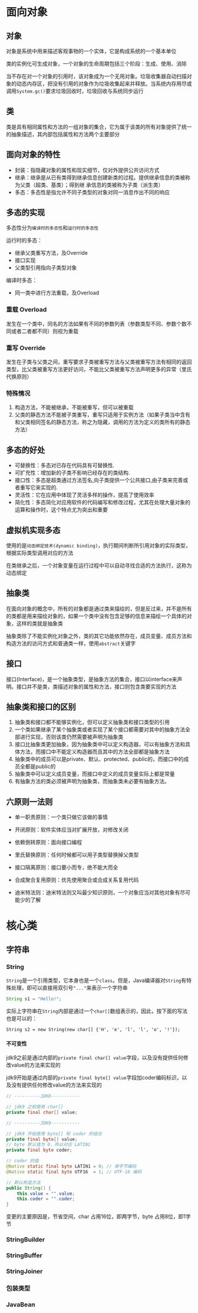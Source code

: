 # 面向对象

## 对象

对象是系统中用来描述客观事物的一个实体，它是构成系统的一个基本单位

类的实例化可生成对象，一个对象的生命周期包括三个阶段：生成、使用、消除

当不存在对一个对象的引用时，该对象成为一个无用对象。垃圾收集器自动扫描对象的动态内存区，把没有引用的对象作为垃圾收集起来并释放。当系统内存用尽或调用`System.gc()`要求垃圾回收时，垃圾回收与系统同步运行



## 类

类是具有相同属性和方法的一组对象的集合，它为属于该类的所有对象提供了统一的抽象描述，其内部包括属性和方法两个主要部分



## 面向对象的特性

+ 封装：指隐藏对象的属性和现实细节，仅对外提供公共访问方式
+ 继承：继承是从已有类得到继承信息创建新类的过程。提供继承信息的类被称为父类（超类、基类）；得到继 承信息的类被称为子类（派生类）
+ 多态：多态性是指允许不同子类型的对象对同一消息作出不同的响应



## 多态的实现

多态性分为`编译时的多态性`和`运行时的多态性`

运行时的多态：

+ 继承父类重写方法，及Override
+ 接口实现
+ 父类型引用指向子类型对象

编译时多态：

+ 同一类中进行方法重载，及Overload



### 重载 Overload

发生在一个类中，同名的方法如果有不同的参数列表（参数类型不同、参数个数不同或者二者都不同）则视为重载



### 重写 Override

发生在子类与父类之间，重写要求子类被重写方法与父类被重写方法有相同的返回类型，比父类被重写方法更好访问，不能比父类被重写方法声明更多的异常（里氏代换原则）



### 特殊情况

1. 构造方法，不能被继承，不能被重写，但可以被重载
2. 父类的静态方法不能被子类重写，重写只适用于实例方法（如果子类当中含有和父类相同签名的静态方法，称之为隐藏，调用的方法为定义的类所有的静态方法）



## 多态的好处

- 可替换性：多态对已存在代码具有可替换性.
- 可扩充性：增加新的子类不影响已经存在的类结构.
- 接口性：多态是超类通过方法签名,向子类提供一个公共接口,由子类来完善或者重写它来实现的.
- 灵活性：它在应用中体现了灵活多样的操作，提高了使用效率
- 简化性：多态简化对应用软件的代码编写和修改过程，尤其在处理大量对象的运算和操作时，这个特点尤为突出和重要



## 虚拟机实现多态

使用的是``动态绑定技术(dynamic binding)``，执行期间判断所引用对象的实际类型，根据实际类型调用对应的方法

在类继承之后，一个对象变量在运行过程中可以自动寻找合适的方法执行，这称为动态绑定



## 抽象类

在面向对象的概念中，所有的对象都是通过类来描绘的，但是反过来，并不是所有的类都是用来描绘对象的，如果一个类中没有包含足够的信息来描绘一个具体的对象，这样的类就是抽象类

抽象类除了不能实例化对象之外，类的其它功能依然存在，成员变量、成员方法和构造方法的访问方式和普通类一样，使用`abstract`关键字



## 接口

接口(Interface)，是一个抽象类型，是抽象方法的集合，接口以interface来声明。接口并不是类，类描述对象的属性和方法，接口则包含类要实现的方法



## 抽象类和接口的区别

1. 抽象类和接口都不能够实例化，但可以定义抽象类和接口类型的引用
2. 一个类如果继承了某个抽象类或者实现了某个接口都需要对其中的抽象方法全部进行实现，否则该类仍然需要被声明为抽象类
3. 接口比抽象类更加抽象，因为抽象类中可以定义构造器，可以有抽象方法和具体方法，而接口中不能定义构造器而且其中的方法全部都是抽象方法
4. 抽象类中的成员可以是private、默认、protected、public的，而接口中的成员全都是public的
5. 抽象类中可以定义成员变量，而接口中定义的成员变量实际上都是常量
6. 有抽象方法的类必须被声明为抽象类，而抽象类未必要有抽象方法。



## 六原则一法则

- 单一职责原则：一个类只做它该做的事情
- 开闭原则：软件实体应当对扩展开放，对修改关闭

- 依赖倒转原则：面向接口编程

- 里氏替换原则：任何时候都可以用子类型替换掉父类型

- 接口隔离原则：接口要小而专，绝不能大而全

- 合成聚合复用原则：优先使用聚合或合成关系复用代码

- 迪米特法则：迪米特法则又叫最少知识原则，一个对象应当对其他对象有尽可能少的了解



# 核心类

## 字符串

### String

`String`是一个引用类型，它本身也是一个`class`。但是，Java编译器对`String`有特殊处理，即可以直接用双引号`"..."`来表示一个字符串

```java
String s1 = "Hello!";
```



实际上字符串在`String`内部是通过一个`char[]`数组表示的，因此，按下面的写法也是可以的：

```
String s2 = new String(new char[] {'H', 'e', 'l', 'l', 'o', '!'});
```



#### 不可变性

jdk9之前是通过内部的`private final char[] value`字段，以及没有提供任何修改value的方法来实现的

jdk9开始是通过内部的`private final byte[] value`字段加coder编码标识，以及没有提供任何修改value的方法来实现的

```java
// ----------JDK8-----------

// jdk9 之前使用 char[]
private final char[] value;

// ----------JDK9-----------

// jdk9 开始使用 byte[] 和 coder 的组合
private final byte[] value;
// byte 默认值为 0，所以对应 LATIN1
private final byte coder;

// coder 的值
@Native static final byte LATIN1 = 0; // 单字节编码
@Native static final byte UTF16  = 1; // UTF-16 编码

// 默认构造方法
public String() {
    this.value = "".value;
    this.coder = "".coder;
}
```

变更的主要原因是，节省空间，char 占用16位，即两字节，byte 占用8位，即1字节



### StringBuilder

### StringBuffer

### StringJoiner



### 包装类型

### JavaBean

